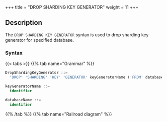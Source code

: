 +++
title = "DROP SHARDING KEY GENERATOR"
weight = 11
+++

## Description

The `DROP SHARDING KEY GENERATOR` syntax is used to drop sharding key generator for specified database.

### Syntax

{{< tabs >}}
{{% tab name="Grammar" %}}
```sql
DropShardingKeyGenerator ::=
  'DROP' 'SHARDING' 'KEY' 'GENERATOR' keyGeneratorName ('FROM' databaseName)?

keyGeneratorName ::=
  identifier
  
databaseName ::=
  identifier
```
{{% /tab %}}
{{% tab name="Railroad diagram" %}}
<iframe frameborder="0" name="diagram" id="diagram" width="100%" height="100%"></iframe>
{{% /tab %}}
{{< /tabs >}}

### Supplement

- When `databaseName` is not specified, the default is the currently used `DATABASE`. If `DATABASE` is not used, `No database selected` will be prompted.

### Example

- Drop sharding key generator for specified database.

```sql
DROP SHARDING KEY GENERATOR t_order_snowflake FROM sharding_db;
```

- Drop sharding key generator for current database.

```sql
DROP SHARDING KEY GENERATOR t_order_snowflake;
```

### Reserved word

`DROP`, `SHARDING`, `KEY`, `GENERATOR`, `FROM`

### Related links

- [Reserved word](/en/reference/distsql/syntax/reserved-word/)

